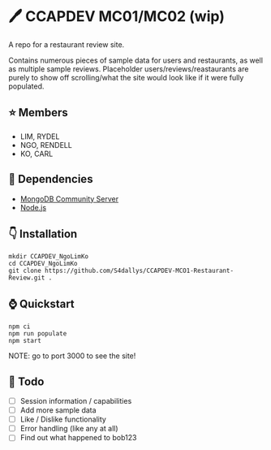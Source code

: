 # 🖊️ CCAPDEV MC01/MC02 (wip)
A repo for a restaurant review site.   
   
Contains numerous pieces of sample data for users and restaurants, as well as multiple sample reviews. Placeholder users/reviews/reastaurants are purely to show off scrolling/what the site would look like if it were fully populated.

## ⭐ Members
- LIM, RYDEL   
- NGO, RENDELL   
- KO, CARL

## 🔭 Dependencies
- [MongoDB Community Server](https://www.mongodb.com/try/download/community)  
- [Node.js](https://nodejs.org/en)
  
## 👇 Installation
```
mkdir CCAPDEV_NgoLimKo
cd CCAPDEV_NgoLimKo
git clone https://github.com/S4dallys/CCAPDEV-MCO1-Restaurant-Review.git .
```
## ⌚ Quickstart
```
npm ci
npm run populate
npm start
```
NOTE: go to port 3000 to see the site!

## 🌵 Todo
- [ ] Session information / capabilities
- [ ] Add more sample data 
- [ ] Like / Dislike functionality
- [ ] Error handling (like any at all)
- [ ] Find out what happened to bob123
